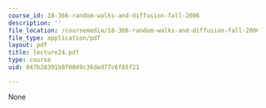 ```yaml
---
course_id: 18-366-random-walks-and-diffusion-fall-2006
description: ''
file_location: /coursemedia/18-366-random-walks-and-diffusion-fall-2006/047b28391b8f0049c36ded77c6f85f21_lecture24.pdf
file_type: application/pdf
layout: pdf
title: lecture24.pdf
type: course
uid: 047b28391b8f0049c36ded77c6f85f21

---
```

None